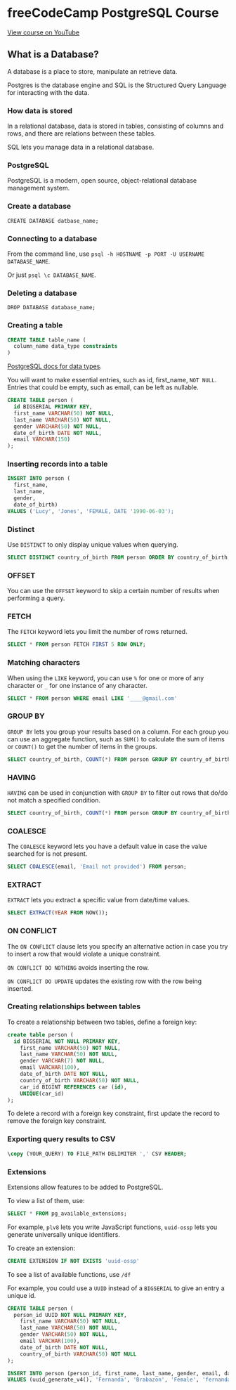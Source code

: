 # freeCodeCamp PostgreSQL Course

[View course on YouTube](https://www.youtube.com/watch?v=qw--VYLpxG4)

## What is a Database?

A database is a place to store, manipulate an retrieve data.

Postgres is the database engine and SQL is the Structured Query Language for interacting with the data.

### How data is stored

In a relational database, data is stored in tables, consisting of columns and rows, and there are relations between these tables.

SQL lets you manage data in a relational database.

### PostgreSQL

PostgreSQL is a modern, open source, object-relational database management system.

### Create a database

`CREATE DATABASE datbase_name;`

### Connecting to a database

From the command line, use `psql -h HOSTNAME -p PORT -U USERNAME DATABASE_NAME`.

Or just `psql \c DATABASE_NAME`.

### Deleting a database

`DROP DATABASE database_name;`

### Creating a table

```SQL
CREATE TABLE table_name (
  column_name data_type constraints
)
```

[PostgreSQL docs for data types](https://www.postgresql.org/docs/12/datatype.html).

You will want to make essential entries, such as id, first_name, `NOT NULL`. Entries that could be empty, such as email, can be left as nullable.

```SQL
CREATE TABLE person (
  id BIGSERIAL PRIMARY KEY,
  first_name VARCHAR(50) NOT NULL,
  last_name VARCHAR(50) NOT NULL,
  gender VARCHAR(50) NOT NULL,
  date_of_birth DATE NOT NULL,
  email VARCHAR(150)
);
```

### Inserting records into a table

```SQL
INSERT INTO person (
  first_name,
  last_name,
  gender,
  date_of_birth)
VALUES ('Lucy', 'Jones', 'FEMALE, DATE '1990-06-03');
```

### Distinct

Use `DISTINCT` to only display unique values when querying.

```SQL
SELECT DISTINCT country_of_birth FROM person ORDER BY country_of_birth;
```

### OFFSET

You can use the `OFFSET` keyword to skip a certain number of results when performing a query.

### FETCH

The `FETCH` keyword lets you limit the number of rows returned.

```SQL
SELECT * FROM person FETCH FIRST 5 ROW ONLY;
```

### Matching characters

When using the `LIKE` keyword, you can use `%` for one or more of any character or `_` for one instance of any character.

```SQL
SELECT * FROM person WHERE email LIKE '____@gmail.com'
```

### GROUP BY

`GROUP BY` lets you group your results based on a column. For each group you can use an aggregate function, such as `SUM()` to calculate the sum of items or `COUNT()` to get the number of items in the groups.

```SQL
SELECT country_of_birth, COUNT(*) FROM person GROUP BY country_of_birth;
```

### HAVING

`HAVING` can be used in conjunction with `GROUP BY` to filter out rows that do/do not match a specified condition.

```SQL
SELECT country_of_birth, COUNT(*) FROM person GROUP BY country_of_birth HAVING COUNT(*) >= 5 ORDER BY country_of_birth;
```

### COALESCE

The `COALESCE` keyword lets you have a default value in case the value searched for is not present.

```SQL
SELECT COALESCE(email, 'Email not provided') FROM person;
```

### EXTRACT

`EXTRACT` lets you extract a specific value from date/time values.

```SQL
SELECT EXTRACT(YEAR FROM NOW());
```

### ON CONFLICT

The `ON CONFLICT` clause lets you specify an alternative action in case you try to insert a row that would violate a unique constraint.

`ON CONFLICT DO NOTHING` avoids inserting the row.

`ON CONFLICT DO UPDATE` updates the existing row with the row being inserted.

### Creating relationships between tables

To create a relationship between two tables, define a foreign key:

```SQL
create table person (
  id BIGSERIAL NOT NULL PRIMARY KEY,
	first_name VARCHAR(50) NOT NULL,
	last_name VARCHAR(50) NOT NULL,
	gender VARCHAR(7) NOT NULL,
	email VARCHAR(100),
	date_of_birth DATE NOT NULL,
	country_of_birth VARCHAR(50) NOT NULL,
	car_id BIGINT REFERENCES car (id),
	UNIQUE(car_id)
);
```

To delete a record with a foreign key constraint, first update the record to remove the foreign key constraint.

### Exporting query results to CSV

```SQL
\copy (YOUR_QUERY) TO FILE_PATH DELIMITER ',' CSV HEADER;
```

### Extensions

Extensions allow features to be added to PostgreSQL.

To view a list of them, use:

```SQL
SELECT * FROM pg_available_extensions;
```

For example, `plv8` lets you write JavaScript functions, `uuid-ossp` lets you generate universally unique identifiers.

To create an extension:

```SQL
CREATE EXTENSION IF NOT EXISTS 'uuid-ossp'
```

To see a list of available functions, use `/df`

For example, you could use a `UUID` instead of a `BIGSERIAL` to give an entry a unique id.

```SQL
CREATE TABLE person (
  person_id UUID NOT NULL PRIMARY KEY,
	first_name VARCHAR(50) NOT NULL,
	last_name VARCHAR(50) NOT NULL,
	gender VARCHAR(50) NOT NULL,
	email VARCHAR(100),
	date_of_birth DATE NOT NULL,
	country_of_birth VARCHAR(50) NOT NULL
);

INSERT INTO person (person_id, first_name, last_name, gender, email, date_of_birth, country_of_birth)
VALUES (uuid_generate_v4(), 'Fernanda', 'Brabazon', 'Female', 'fernandab87@gmail.com', '1987-10-28', 'Canada');
```
